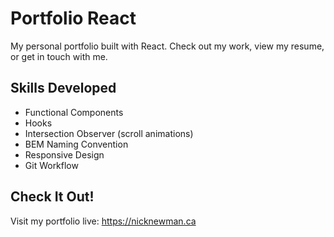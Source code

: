 # Portfolio React

My personal portfolio built with React. Check out my work, view my resume, or get in touch with me.

## Skills Developed

- Functional Components
- Hooks
- Intersection Observer (scroll animations)
- BEM Naming Convention
- Responsive Design
- Git Workflow

## Check It Out!

Visit my portfolio live: https://nicknewman.ca
